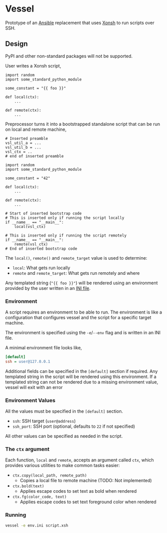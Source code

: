 # Vessel

Prototype of an [Ansible](https://www.ansible.com/) replacement that uses
[Xonsh](https://xon.sh/) to run scripts over SSH.


## Design

PyPI and other non-standard packages will not be supported.

User writes a Xonsh script,

```xsh
import random
import some_standard_python_module

some_constant = "{{ foo }}"

def local(ctx):
    ...

def remote(ctx):
    ...
```

Preprocessor turns it into a bootstrapped standalone script that can be run on
local and remote machine,

```xsh
# Inserted preamble
vsl_util_a = ...
vsl_util_b = ...
vsl_ctx = ..
# end of inserted preamble

import random
import some_standard_python_module

some_constant = "42"

def local(ctx):
    ...

def remote(ctx):
    ...

# Start of inserted bootstrap code
# This is inserted only if running the script locally
if __name__ == "__main__":
    local(vsl_ctx)

# This is inserted only if running the script remotely
if __name__ == "__main__":
    remote(vsl_ctx)
# End of inserted bootstrap code
```

The `local()`, `remote()` and `remote_target` value is used to determine:

- `local`: What gets run locally
- `remote` and `remote_target`: What gets run remotely and where

Any templated string (`"{{ foo }}"`) will be rendered using an environment
provided by the user written in an [INI
file](https://en.wikipedia.org/wiki/INI_file).


### Environment

A script requires an environment to be able to run. The environment is like a
configuration that configures vessel and the script for a specific target
machine.

The environment is specified using the `-e`/`--env` flag and is written in an
INI file.

A minimal environment file looks like,

```ini
[default]
ssh = user@127.0.0.1
```

Additional fields can be specified in the `[default]` section if required. Any
templated string in the script will be rendered using this environment. If a
templated string can not be rendered due to a missing environment value, vessel
will exit with an error


### Environment Values

All the values must be specified in the `[default]` section.

- `ssh`: SSH target (`user@address`)
- `ssh_port`: SSH port (optional, defaults to `22` if not specified)

All other values can be specified as needed in the script.


### The `ctx` argument

Each function, `local` and `remote`, accepts an argument called `ctx`, which
provides various utilities to make common tasks easier:

- `ctx.copy(local_path, remote_path)`
  - Copies a local file to remote machine (TODO: Not implemented)
- `ctx.bold(text)`
  - Applies escape codes to set text as bold when rendered
- `ctx.fg(color_code, text)`
  - Applies escape codes to set text foreground color when rendered


### Running

```bash
vessel -e env.ini script.xsh
```
